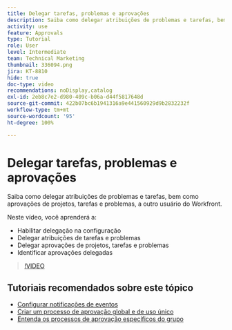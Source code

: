 ```yaml
---
title: Delegar tarefas, problemas e aprovações
description: Saiba como delegar atribuições de problemas e tarefas, bem como aprovações de projetos, tarefas e problemas, a outro usuário do Workfront.
activity: use
feature: Approvals
type: Tutorial
role: User
level: Intermediate
team: Technical Marketing
thumbnail: 336094.png
jira: KT-8810
hide: true
doc-type: video
recommendations: noDisplay,catalog
exl-id: 2eb8c7e2-d980-409c-b06a-d44f5817648d
source-git-commit: 422b07bc6b1941316a9e441560929d9b2832232f
workflow-type: tm+mt
source-wordcount: '95'
ht-degree: 100%

---
```


# Delegar tarefas, problemas e aprovações

Saiba como delegar atribuições de problemas e tarefas, bem como aprovações de projetos, tarefas e problemas, a outro usuário do Workfront.

Neste vídeo, você aprenderá a:

* Habilitar delegação na configuração
* Delegar atribuições de tarefas e problemas
* Delegar aprovações de projetos, tarefas e problemas
* Identificar aprovações delegadas

>[!VIDEO](https://video.tv.adobe.com/v/336094/?quality=12&learn=on)

## Tutoriais recomendados sobre este tópico

* [Configurar notificações de eventos](/help/administration-and-setup/email-and-in-app-notifications/admin-set-up-event-notifications.md)
* [Criar um processo de aprovação global e de uso único](/help/manage-work/approval-processes-and-milestone-paths/create-a-single-use-approval-process.md)
* [Entenda os processos de aprovação específicos do grupo](/help/administration-and-setup/approval-processes-and-milestone-paths/group-specific-approval-processes.md)


